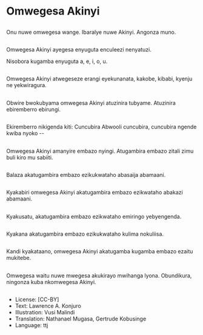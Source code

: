 # Omwegesa Akinyi

##
Onu nuwe omwegesa
wange.
Ibaralye nuwe Akinyi.
Angonza muno.

##
Omwegesa Akinyi
ayegesa enyuguta
enculeezi nenyatuzi.

Nisobora kugamba
enyuguta a, e, i, o, u.

##
Omwegesa Akinyi
atwegeseze erangi
eyekunanata, kakobe,
kibabi, kyenju ne
yekwiragura.

##
Obwire bwokubyama
omwegesa Akinyi
atuzinira tubyame.
Atuzinira ebiremberro
ebirungi.

##
Ekiremberro nikigenda kiti:
Cuncubira Abwooli cuncubira, cuncubira
ngende kwiba nyoko --

##
Omwegesa Akinyi amanyire embazo nyingi.
Atugambira embazo zitali zimu buli kiro mu
sabiiti.

##
Balaza akatugambira
embazo ezikukwataho
abasaija abamaani.

##
Kyakabiri omwegesa
Akinyi akatugambira
embazo ezikwataho
abakazi abamaani.

##
Kyakusatu,
akatugambira embazo
ezikwataho emiringo
yebyengenda.

##
Kyakana akatugambira
embazo ezikukwataho
kulima nokuliisa.

##
Kandi kyakataano,
omwegesa Akinyi
akatugamba kugamba
embazo ezaitu
mukitebe.

##
Omwegesa waitu nuwe
mwegesa akukirayo
mwihanga lyona.
Obundikura, ningonza
kuba nkomwegesa
Akinyi.

##
* License: [CC-BY]
* Text: Lawrence A. Konjuro
* Illustration: Vusi Malindi
* Translation: Nathanael Mugasa, Gertrude Kobusinge
* Language: ttj
